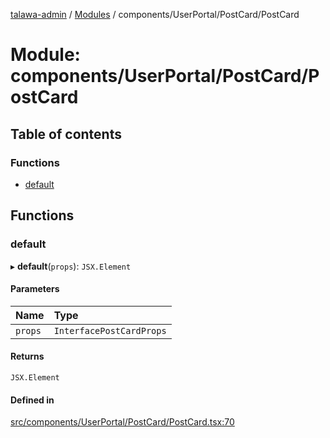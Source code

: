[talawa-admin](../README.md) / [Modules](../modules.md) / components/UserPortal/PostCard/PostCard

# Module: components/UserPortal/PostCard/PostCard

## Table of contents

### Functions

- [default](components_UserPortal_PostCard_PostCard.md#default)

## Functions

### default

▸ **default**(`props`): `JSX.Element`

#### Parameters

| Name | Type |
| :------ | :------ |
| `props` | `InterfacePostCardProps` |

#### Returns

`JSX.Element`

#### Defined in

[src/components/UserPortal/PostCard/PostCard.tsx:70](https://github.com/void-hr/talawa-admin/blob/df259fc/src/components/UserPortal/PostCard/PostCard.tsx#L70)
